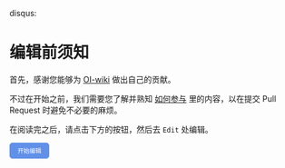 disqus:

# 编辑前须知

首先，感谢您能够为 [OI-wiki](https://oi-wiki.org) 做出自己的贡献。

不过在开始之前，我们需要您了解并熟知 [如何参与](intro/htc.md) 里的内容，以在提交 Pull Request 时避免不必要的麻烦。

在阅读完之后，请点击下方的按钮，然后去 `Edit` 处编辑。

<button id="btn_startedit" style="padding: 0.75em 1.25em; display: inline-block; line-height: 1; text-decoration: none; white-space: nowrap; cursor: pointer; border: 1px solid #6190e8; border-radius: 5px; background-color: #6190e8; color: #fff; outline: none; font-size: 0.75em;">开始编辑</button>

<script>
function getQueryVariable(variable)
{
       var query = window.location.search.substring(1);
       var vars = query.split("&");
       for (var i=0;i<vars.length;i++) {
               var pair = vars[i].split("=");
               if(pair[0] == variable){return pair[1];}
       }
       return(false);
}
document.getElementById("btn_startedit").addEventListener("click", function(){
window.location.href="https://github.com/OI-wiki/OI-wiki/blob/master/docs/"+getQueryVariable("ref");
}, false);
</script>
